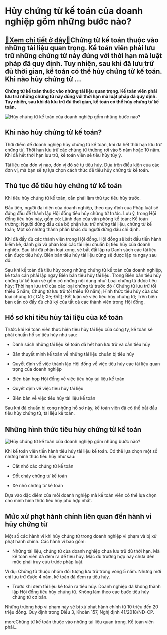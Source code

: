 Hủy chứng từ kế toán của doanh nghiệp gồm những bước nào?
=========================================================

[:gift:Xem chi tiết ở đây:gift:](https://hddtvn.com/huy-chung-tu-ke-toan-cua-doanh-nghiep-gom-nhung-buoc-nao/)Chứng từ kế toán thuộc vào những tài liệu quan trọng. Kế toán viên phải lưu trữ những chứng từ này đúng với thời hạn mà luật pháp đã quy định. Tuy nhiên, sau khi đã lưu trữ đủ thời gian, kế toán có thể hủy chứng từ kế toán. Khi nào hủy chứng từ …
------------------------------------------------------------------------------------------------------------------------------------------------------------------------------------------------------------------------------------------------------

**Chứng từ kế toán thuộc vào những tài liệu quan trọng. Kế toán viên phải lưu trữ những chứng từ này đúng với thời hạn mà luật pháp đã quy định. Tuy nhiên, sau khi đã lưu trữ đủ thời gian, kế toán có thể hủy chứng từ kế toán.**


![Hủy chứng từ kế toán của doanh nghiệp gồm những bước nào?](https://hddtvn.com/wp-content/uploads/2021/01/h-ng-d-n-l-u-tr-h-s-t-i-li-u-cho-doanh-nghi-p2.jpg)


Khi nào hủy chứng từ kế toán?
-----------------------------


Thời điểm để doanh nghiệp hủy chứng từ kế toán, khi đã hết thời hạn lữu trữ chứng từ. Thời hạn lưu trữ các chứng từ thường rơi vào 5 năm hoặc 10 năm. Khi đã hết thời hạn lưu trữ, kế toán viên sẽ tiêu hủy tùy ý.


Tài liệu của đơn vị nào, đơn vị đó sẽ tự tiêu hủy. Dựa trên điều kiện của các đơn vị, mà bạn sẽ tự lựa chọn cách thức để tiêu hủy chứng từ kế toán.


Thủ tục để tiêu hủy chứng từ kế toán
------------------------------------


Khi tiêu hủy chứng từ kế toán, cần phải làm thủ tục tiêu hủy trước.


Đầu tiên, người đại diện của doanh nghiệp, theo quy định của Pháp luật sẽ đứng đầu để thành lập Hội đồng tiêu hủy chứng từ trước. Lưu ý, trong Hội đồng tiêu hủy này, gồm có: Lãnh đạo của văn phòng kế toán; Kế toán trưởng; Người đứng đầu của bộ phận lưu trữ những tài liệu, chứng từ kế toán; Một số những thành phần khác do người đứng đầu chỉ định.


Khi đã đầy đủ các thành viên trong Hội đồng. Hội đồng sẽ bắt đầu tiến hành kiểm kê, đánh giá và phân loại các tài liệu chuẩn bị tiêu hủy của doanh nghiệp. Sau khi đã phân loại xong, sẽ bắt đầi lập ra Danh sách các tài liệu cần được tiêu hủy. Biên bản tiêu hủy tài liệu cũng sẽ được lập ra ngay sau đó.


Sau khi kế toán đã tiêu hủy xong những chứng từ kế toán của doanh nghiệp, kế toán cần phải lập ngay Biên bản tiêu hủy tài liệu. Trong Biên bản tiêu hủy chứng từ kế toán sẽ gồm có những nội dung như: Loại chứng từ được tiêu hủy; Thời hạn lưu trữ của các loại chứng từ trước đó ( Chứng từ lưu trữ tối thiểu 5 năm; Chứng từ lưu trữ tối thiểu 10 năm); Hình thức tiêu hủy của các loại chứng từ ( Cắt; Xé; Đốt); Kết luận về việc tiêu hủy chứng từ; Trên biên bản cần có đầy đủ chữ ký của tất cả các thành viên trong Hội đồng.


Hồ sơ khi tiêu hủy tài liệu của kế toán
---------------------------------------


Trước khi kế toán viên thực hiện tiêu hủy tài liệu của công ty, kế toán sẽ phải chuẩn hồ sơ tiêu hủy như sau:




* Danh sách những tài liệu kế toán đã hết hạn lưu trữ và cần tiêu hủy

* Bản thuyết minh kế toán về những tài liệu chuẩn bị tiêu hủy

* Quyết định về việc thành lập Hội đồng về việc tiêu hủy các tài liệu quan trọng của doanh nghiệp

* Biên bản họp Hội đồng về việc tiêu hủy tài liệu kế toán

* Quyết định về việc tiêu hủy tài liệu

* Biên bản về việc tiêu hủy tài liệu kế toán



Sau khi đã chuẩn bị xong những hồ sơ này, kế toán viên đã có thể bắt đầu tiêu hủy chứng từ, tài liệu kế toán.


Những hình thức tiêu hủy chứng từ kế toán
-----------------------------------------


![Hủy chứng từ kế toán của doanh nghiệp gồm những bước nào?](https://hddtvn.com/wp-content/uploads/2021/01/Hoc-nghe-ke-toan-tong-hop-1024x827-1.jpg)


Khi kế toán viên tiến hành tiêu hủy tài liệu kế toán. Có thể lựa chọn một số những hình thức tiêu hủy như sau:




* Cắt nhỏ các chứng từ kế toán

* Đốt cháy chứng từ kế toán

* Xé nhỏ chứng từ kế toán



Dựa vào đặc điểm của mỗi doanh nghiệp mà kế toán viên có thể lựa chọn cho mình hình thức tiêu hủy phù hợp nhất.


Mức xử phạt hành chính liên quan đến hành vi hủy chứng từ
---------------------------------------------------------


Một số các hành vi khi hủy chứng từ trong doanh nghiệp vi phạm và bị xử phạt hành chính. Các hành vi bao gồm:




* Những tài liệu, chứng từ của doanh nghiệp chưa lưu trữ đủ thời hạn. Mà kế toán viên đã đem ra để tiêu hủy. Mặc dù trường hợp này chưa đến mức phải truy cứu trước pháp luật.



Ví dụ: Chứng từ thuộc nhóm đối tượng lưu trữ trong vòng 5 năm. Nhưng mới chỉ lưu trữ được 4 năm, kế toán đã đem ra tiêu hủy.




* Trước khi đem tài liệu kế toán ra tiêu hủy. Doanh nghiệp đã không thành lập Hội đồng tiêu hủy chứng từ. Không làm theo các bước tiêu hủy chứng từ cơ bản.



Những trường hợp vi phạm này sẽ bị xử phạt hành chính từ 10 triệu đến 20 triệu đồng. Quy định trong Điều 3, Khoản 157, Nghị định 41/2018/NĐ-CP.


moreChứng từ kế toán thuộc vào những tài liệu quan trọng. Kế toán viên phải…

